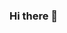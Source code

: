 ### Hi there 👋

<!--
**WillyLynn/WillyLynn** is a ✨ _special_ ✨ repository because its `README.md` (this file) appears on your GitHub profile.

Here are some ideas to get you started:

- 🔭 I’m currently working on school projects and personal ones blah blah blah.   
- 🌱 I’m currently learning software development.
- 👯 I’m looking to collaborate on ...  
- 🤔 I’m looking for help with ...
- 💬 Ask me about ...
- 📫 How to reach me: ...
- 😄 Pronouns: ...
- ⚡ Fun fact: ...
-->
